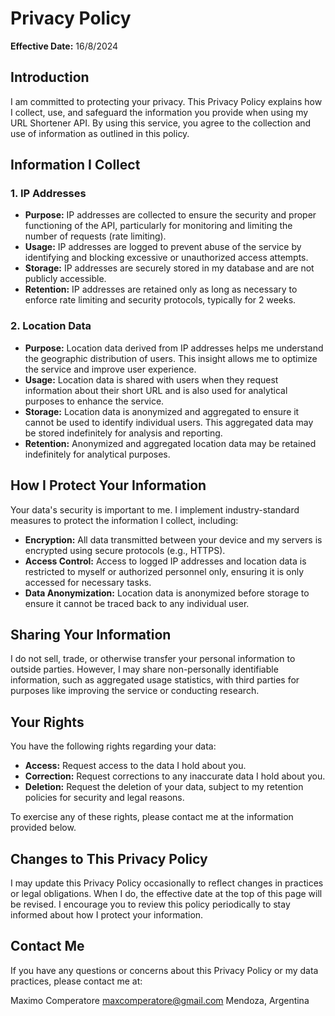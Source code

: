 # Privacy Policy

**Effective Date:** 16/8/2024

## Introduction

I am committed to protecting your privacy. This Privacy Policy explains how I collect, use, and safeguard the information you provide when using my URL Shortener API. By using this service, you agree to the collection and use of information as outlined in this policy.

## Information I Collect

### 1. IP Addresses
   - **Purpose:** IP addresses are collected to ensure the security and proper functioning of the API, particularly for monitoring and limiting the number of requests (rate limiting).
   - **Usage:** IP addresses are logged to prevent abuse of the service by identifying and blocking excessive or unauthorized access attempts.
   - **Storage:** IP addresses are securely stored in my database and are not publicly accessible.
   - **Retention:** IP addresses are retained only as long as necessary to enforce rate limiting and security protocols, typically for 2 weeks.

### 2. Location Data
   - **Purpose:** Location data derived from IP addresses helps me understand the geographic distribution of users. This insight allows me to optimize the service and improve user experience.
   - **Usage:** Location data is shared with users when they request information about their short URL and is also used for analytical purposes to enhance the service.
   - **Storage:** Location data is anonymized and aggregated to ensure it cannot be used to identify individual users. This aggregated data may be stored indefinitely for analysis and reporting.
   - **Retention:** Anonymized and aggregated location data may be retained indefinitely for analytical purposes.

## How I Protect Your Information

Your data's security is important to me. I implement industry-standard measures to protect the information I collect, including:

- **Encryption:** All data transmitted between your device and my servers is encrypted using secure protocols (e.g., HTTPS).
- **Access Control:** Access to logged IP addresses and location data is restricted to myself or authorized personnel only, ensuring it is only accessed for necessary tasks.
- **Data Anonymization:** Location data is anonymized before storage to ensure it cannot be traced back to any individual user.

## Sharing Your Information

I do not sell, trade, or otherwise transfer your personal information to outside parties. However, I may share non-personally identifiable information, such as aggregated usage statistics, with third parties for purposes like improving the service or conducting research.

## Your Rights

You have the following rights regarding your data:

- **Access:** Request access to the data I hold about you.
- **Correction:** Request corrections to any inaccurate data I hold about you.
- **Deletion:** Request the deletion of your data, subject to my retention policies for security and legal reasons.

To exercise any of these rights, please contact me at the information provided below.

## Changes to This Privacy Policy

I may update this Privacy Policy occasionally to reflect changes in practices or legal obligations. When I do, the effective date at the top of this page will be revised. I encourage you to review this policy periodically to stay informed about how I protect your information.

## Contact Me

If you have any questions or concerns about this Privacy Policy or my data practices, please contact me at:

Maximo Comperatore
maxcomperatore@gmail.com 
Mendoza, Argentina
